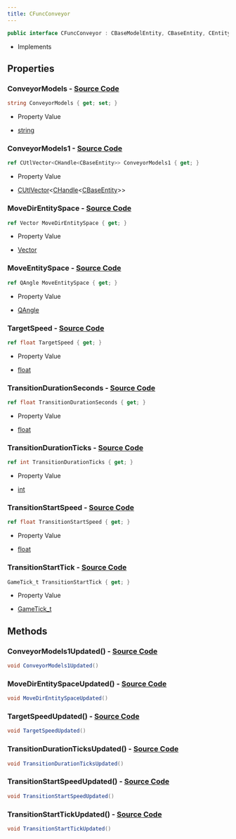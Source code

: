 ```yaml
---
title: CFuncConveyor
---
```


```csharp
public interface CFuncConveyor : CBaseModelEntity, CBaseEntity, CEntityInstance, ISchemaClass<CEntityInstance>, ISchemaClass<CBaseEntity>, ISchemaClass<CBaseModelEntity>, ISchemaClass<CFuncConveyor>, ISchemaField, ISchemaClass, INativeHandle
```

- Implements

## Properties

### **ConveyorModels** - [Source Code](https://github.com/swiftly-solution/swiftlys2/blob/main/managed/src/SwiftlyS2.Generated/Schemas/Interfaces/CFuncConveyor.cs#L16)

```csharp
string ConveyorModels { get; set; }
```

- Property Value

- [string](https://learn.microsoft.com/dotnet/api/system.string)

### **ConveyorModels1** - [Source Code](https://github.com/swiftly-solution/swiftlys2/blob/main/managed/src/SwiftlyS2.Generated/Schemas/Interfaces/CFuncConveyor.cs#L32)

```csharp
ref CUtlVector<CHandle<CBaseEntity>> ConveyorModels1 { get; }
```

- Property Value

- [CUtlVector](/docs/api/-1)<[CHandle](/docs/api/shared/natives/chandle-1)<[CBaseEntity](/docs/api/shared/schemadefinitions/cbaseentity)>>

### **MoveDirEntitySpace** - [Source Code](https://github.com/swiftly-solution/swiftlys2/blob/main/managed/src/SwiftlyS2.Generated/Schemas/Interfaces/CFuncConveyor.cs#L22)

```csharp
ref Vector MoveDirEntitySpace { get; }
```

- Property Value

- [Vector](/docs/api/shared/natives/vector)

### **MoveEntitySpace** - [Source Code](https://github.com/swiftly-solution/swiftlys2/blob/main/managed/src/SwiftlyS2.Generated/Schemas/Interfaces/CFuncConveyor.cs#L20)

```csharp
ref QAngle MoveEntitySpace { get; }
```

- Property Value

- [QAngle](/docs/api/shared/natives/qangle)

### **TargetSpeed** - [Source Code](https://github.com/swiftly-solution/swiftlys2/blob/main/managed/src/SwiftlyS2.Generated/Schemas/Interfaces/CFuncConveyor.cs#L24)

```csharp
ref float TargetSpeed { get; }
```

- Property Value

- [float](https://learn.microsoft.com/dotnet/api/system.single)

### **TransitionDurationSeconds** - [Source Code](https://github.com/swiftly-solution/swiftlys2/blob/main/managed/src/SwiftlyS2.Generated/Schemas/Interfaces/CFuncConveyor.cs#L18)

```csharp
ref float TransitionDurationSeconds { get; }
```

- Property Value

- [float](https://learn.microsoft.com/dotnet/api/system.single)

### **TransitionDurationTicks** - [Source Code](https://github.com/swiftly-solution/swiftlys2/blob/main/managed/src/SwiftlyS2.Generated/Schemas/Interfaces/CFuncConveyor.cs#L28)

```csharp
ref int TransitionDurationTicks { get; }
```

- Property Value

- [int](https://learn.microsoft.com/dotnet/api/system.int32)

### **TransitionStartSpeed** - [Source Code](https://github.com/swiftly-solution/swiftlys2/blob/main/managed/src/SwiftlyS2.Generated/Schemas/Interfaces/CFuncConveyor.cs#L30)

```csharp
ref float TransitionStartSpeed { get; }
```

- Property Value

- [float](https://learn.microsoft.com/dotnet/api/system.single)

### **TransitionStartTick** - [Source Code](https://github.com/swiftly-solution/swiftlys2/blob/main/managed/src/SwiftlyS2.Generated/Schemas/Interfaces/CFuncConveyor.cs#L26)

```csharp
GameTick_t TransitionStartTick { get; }
```

- Property Value

- [GameTick_t](/docs/api/shared/schemadefinitions/gametick_t)

## Methods

### **ConveyorModels1Updated()** - [Source Code](https://github.com/swiftly-solution/swiftlys2/blob/main/managed/src/SwiftlyS2.Generated/Schemas/Interfaces/CFuncConveyor.cs#L39)

```csharp
void ConveyorModels1Updated()
```

### **MoveDirEntitySpaceUpdated()** - [Source Code](https://github.com/swiftly-solution/swiftlys2/blob/main/managed/src/SwiftlyS2.Generated/Schemas/Interfaces/CFuncConveyor.cs#L34)

```csharp
void MoveDirEntitySpaceUpdated()
```

### **TargetSpeedUpdated()** - [Source Code](https://github.com/swiftly-solution/swiftlys2/blob/main/managed/src/SwiftlyS2.Generated/Schemas/Interfaces/CFuncConveyor.cs#L35)

```csharp
void TargetSpeedUpdated()
```

### **TransitionDurationTicksUpdated()** - [Source Code](https://github.com/swiftly-solution/swiftlys2/blob/main/managed/src/SwiftlyS2.Generated/Schemas/Interfaces/CFuncConveyor.cs#L37)

```csharp
void TransitionDurationTicksUpdated()
```

### **TransitionStartSpeedUpdated()** - [Source Code](https://github.com/swiftly-solution/swiftlys2/blob/main/managed/src/SwiftlyS2.Generated/Schemas/Interfaces/CFuncConveyor.cs#L38)

```csharp
void TransitionStartSpeedUpdated()
```

### **TransitionStartTickUpdated()** - [Source Code](https://github.com/swiftly-solution/swiftlys2/blob/main/managed/src/SwiftlyS2.Generated/Schemas/Interfaces/CFuncConveyor.cs#L36)

```csharp
void TransitionStartTickUpdated()
```

